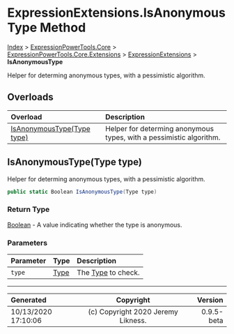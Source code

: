 ﻿# ExpressionExtensions.IsAnonymousType Method

[Index](../index.md) > [ExpressionPowerTools.Core](ExpressionPowerTools.Core.a.md) > [ExpressionPowerTools.Core.Extensions](ExpressionPowerTools.Core.Extensions.n.md) > [ExpressionExtensions](ExpressionPowerTools.Core.Extensions.ExpressionExtensions.cs.md) > **IsAnonymousType**

Helper for determing anonymous types, with a pessimistic algorithm.

## Overloads

| Overload | Description |
| :-- | :-- |
| [IsAnonymousType(Type type)](#isanonymoustypetype-type) | Helper for determing anonymous types, with a pessimistic algorithm. |
## IsAnonymousType(Type type)

Helper for determing anonymous types, with a pessimistic algorithm.

```csharp
public static Boolean IsAnonymousType(Type type)
```

### Return Type

 [Boolean](https://docs.microsoft.com/dotnet/api/system.boolean)  - A value indicating whether the type is anonymous.

### Parameters

| Parameter | Type | Description |
| :-- | :-- | :-- |
| `type` | [Type](https://docs.microsoft.com/dotnet/api/system.type) | The [Type](https://docs.microsoft.com/dotnet/api/system.type) to check. |



---

| Generated | Copyright | Version |
| :-- | :-: | --: |
| 10/13/2020 17:10:06 | (c) Copyright 2020 Jeremy Likness. | 0.9.5-beta |
